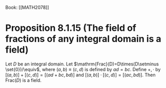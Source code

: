Book: [[MATH2078]]
# Proposition 8.1.15 (The field of fractions of any integral domain is a field)
Let $D$ be an integral domain.
Let $\mathrm{Frac}(D)=D\times(D\setminus \set{0})/\equiv$, where
$(a,b)\equiv(c,d)$ is defined by $ad=bc$.
Define $+,\cdot$ by $[(a,b)]+[(c,d)]=[(ad+bc,bd)]$ and $[(a,b)]\cdot[(c,d)]=[(ac,bd)]$.
Then $\mathrm{Frac}(D)$ is a field.